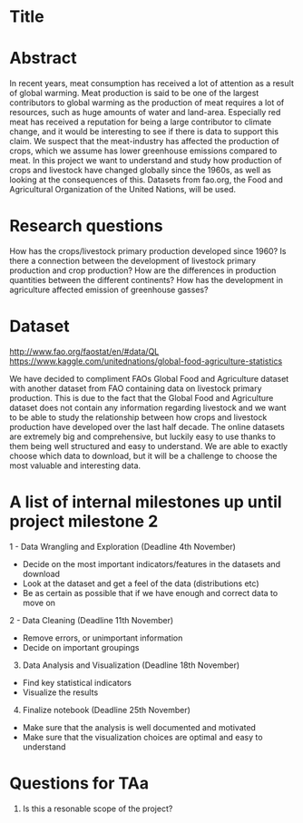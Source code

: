 # Title

# Abstract
In recent years, meat consumption has received a lot of attention as a result of global warming. Meat production is said to be one of the largest contributors to global warming as the production of meat requires a lot of resources, such as huge amounts of water and land-area. Especially red meat has received a reputation for being a large contributor to climate change, and it would be interesting to see if there is data to support this claim. We suspect that the meat-industry has affected the production of crops, which we assume has lower greenhouse emissions compared to meat. In this project we want to understand and study how production of crops and livestock have changed globally since the 1960s, as well as looking at the consequences of this. Datasets from fao.org, the Food and Agricultural Organization of the United Nations, will be used.


# Research questions
How has the crops/livestock primary production developed since 1960?
Is there a connection between the development of livestock primary production and crop production?
How are the differences in production quantities between the different continents?
How has the development in agriculture affected emission of greenhouse gasses?

# Dataset
http://www.fao.org/faostat/en/#data/QL
https://www.kaggle.com/unitednations/global-food-agriculture-statistics

We have decided to compliment FAOs Global Food and Agriculture dataset with another dataset from FAO containing data on livestock primary production. This is due to the fact that the Global Food and Agriculture dataset does not contain any information regarding livestock and we want to be able to study the relationship between how crops and livestock production have developed over the last half decade. The online datasets are extremely big and comprehensive, but luckily easy to use thanks to them being well structured and easy to understand. We are able to exactly choose which data to download, but it will be a challenge to choose the most valuable and interesting data.

# A list of internal milestones up until project milestone 2
1 - Data Wrangling and Exploration (Deadline 4th November)
- Decide on the most important indicators/features in the datasets and download
- Look at the dataset and get a feel of the data (distributions etc)
- Be as certain as possible that if we have enough and correct data to move on   

2 - Data Cleaning (Deadline 11th November)
- Remove errors, or unimportant information
- Decide on important groupings  

3. Data Analysis and Visualization (Deadline 18th November)
- Find key statistical indicators 
- Visualize the results   

4. Finalize notebook (Deadline 25th November)
- Make sure that the analysis is well documented and motivated
- Make sure that the visualization choices are optimal and easy to understand

# Questions for TAa
1. Is this a resonable scope of the project?

